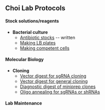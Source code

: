 ## Choi Lab Protocols

#### Stock solutions/reagents
- **Bacterial culture**
	* [Antibiotic stocks](/stocks/bacterial/antibiotic_stocks.md) -- written
	* [Making LB plates](/stocks/bacterial/making_LB_plates.md)
	* [Making competent cells](/stocks/bacterial/making_competent_cells.md)

  
#### Molecular Biology
- **Cloning**
	* [Vector digest for sgRNA cloning](vector_digest_for_sgRNA_cloning.md)
	* [Vector digest for general cloning](vector_digest_for_general_cloning.md)
	* [Diagnostic digest of miniprep clones](diagnostic_digest_of_miniprep_clones.md)
	* [Oligo annealing for sgRNAs or shRNAs](oligo_annealing.md)



#### Lab Maintenance


